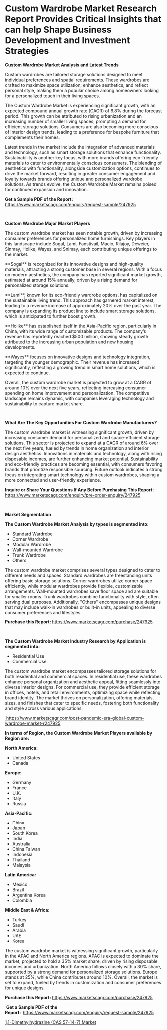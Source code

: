 <p><h1>Custom Wardrobe Market Research Report Provides Critical Insights that can help Shape Business Development and Investment Strategies</h1></p><p><strong>Custom Wardrobe Market Analysis and Latest Trends</strong></p>
<p><p>Custom wardrobes are tailored storage solutions designed to meet individual preferences and spatial requirements. These wardrobes are crafted to maximize space utilization, enhance aesthetics, and reflect personal style, making them a popular choice among homeowners looking for a personalized touch in their living spaces.</p><p>The Custom Wardrobe Market is experiencing significant growth, with an expected compound annual growth rate (CAGR) of 6.8% during the forecast period. This growth can be attributed to rising urbanization and an increasing number of smaller living spaces, prompting a demand for efficient storage solutions. Consumers are also becoming more conscious of interior design trends, leading to a preference for bespoke furniture that complements their homes.</p><p>Latest trends in the market include the integration of advanced materials and technology, such as smart storage solutions that enhance functionality. Sustainability is another key focus, with more brands offering eco-friendly materials to cater to environmentally conscious consumers. The blending of aesthetics with functionality, alongside customization options, continues to drive the market forward, resulting in greater consumer engagement and loyalty towards brands offering unique and personalized wardrobe solutions. As trends evolve, the Custom Wardrobe Market remains poised for continued expansion and innovation.</p></p>
<p><strong>Get a Sample PDF of the Report:&nbsp;</strong> <a href="https://www.marketscagr.com/enquiry/request-sample/247925?utm_campaign=3561&utm_medium=2&utm_source=Github&utm_content=ia&utm_term=30032025&utm_id=custom-wardrobe">https://www.marketscagr.com/enquiry/request-sample/247925</a></p>
<p>&nbsp;</p>
<p><strong>Custom Wardrobe Major Market Players</strong></p>
<p><p>The custom wardrobe market has seen notable growth, driven by increasing consumer preferences for personalized home furnishings. Key players in this landscape include Sogal, Lami, Fanstivail, Macio, Rilajoy, Deweier, Sinmay, Holike, Wayes, and Snimay, each contributing unique offerings to the market.</p><p>**Sogal** is recognized for its innovative designs and high-quality materials, attracting a strong customer base in several regions. With a focus on modern aesthetics, the company has reported significant market growth, estimated at around 15% annually, driven by a rising demand for personalized storage solutions.</p><p>**Lami**, known for its eco-friendly wardrobe options, has capitalized on the sustainable living trend. This approach has garnered market interest, leading to a revenue increase of approximately 20% over the past year. The company is expanding its product line to include smart storage solutions, which is anticipated to further boost growth.</p><p>**Holike** has established itself in the Asia-Pacific region, particularly in China, with its wide range of customizable products. The company’s revenue has reportedly reached $500 million, showing steady growth attributed to the increasing urban population and new housing developments.</p><p>**Wayes** focuses on innovative designs and technology integration, targeting the younger demographic. Their revenue has increased significantly, reflecting a growing trend in smart home solutions, which is expected to continue.</p><p>Overall, the custom wardrobe market is projected to grow at a CAGR of around 10% over the next five years, reflecting increasing consumer spending on home improvement and personalization. The competitive landscape remains dynamic, with companies leveraging technology and sustainability to capture market share.</p></p>
<p>&nbsp;</p>
<p><strong>What Are The Key Opportunities For Custom Wardrobe Manufacturers?</strong></p>
<p><p>The custom wardrobe market is witnessing significant growth, driven by increasing consumer demand for personalized and space-efficient storage solutions. This sector is projected to expand at a CAGR of around 6% over the next five years, fueled by trends in home organization and interior design aesthetics. Innovations in materials and technology, along with rising disposable incomes, are further enhancing market potential. Sustainability and eco-friendly practices are becoming essential, with consumers favoring brands that prioritize responsible sourcing. Future outlook indicates a strong focus on integrating smart technology within custom wardrobes, shaping a more connected and user-friendly experience.</p></p>
<p><strong>Inquire or Share Your Questions If Any Before Purchasing This Report:</strong> <a href="https://www.marketscagr.com/enquiry/pre-order-enquiry/247925?utm_campaign=3561&utm_medium=2&utm_source=Github&utm_content=ia&utm_term=30032025&utm_id=custom-wardrobe">https://www.marketscagr.com/enquiry/pre-order-enquiry/247925</a></p>
<p>&nbsp;</p>
<p><strong>Market Segmentation</strong></p>
<p><strong>The Custom Wardrobe Market Analysis by types is segmented into:</strong></p>
<p><ul><li>Standard Wardrobe</li><li>Corner Wardrobe</li><li>Modular Wardrobe</li><li>Wall-mounted Wardrobe</li><li>Trunk Wardrobe</li><li>Others</li></ul></p>
<p><p>The custom wardrobe market comprises several types designed to cater to different needs and spaces. Standard wardrobes are freestanding units offering basic storage solutions. Corner wardrobes utilize corner space efficiently, while modular wardrobes provide flexible, customizable arrangements. Wall-mounted wardrobes save floor space and are suitable for smaller rooms. Trunk wardrobes combine functionality with style, often serving dual purposes. Additionally, "Others" encompasses unique designs that may include walk-in wardrobes or built-in units, appealing to diverse consumer preferences and lifestyles.</p></p>
<p><strong>Purchase this Report:&nbsp;</strong><a href="https://www.marketscagr.com/purchase/247925?utm_campaign=3561&utm_medium=2&utm_source=Github&utm_content=ia&utm_term=30032025&utm_id=custom-wardrobe">https://www.marketscagr.com/purchase/247925</a></p>
<p>&nbsp;</p>
<p><strong>The Custom Wardrobe Market Industry Research by Application is segmented into:</strong></p>
<p><ul><li>Residential Use</li><li>Commercial Use</li></ul></p>
<p><p>The custom wardrobe market encompasses tailored storage solutions for both residential and commercial spaces. In residential use, these wardrobes enhance personal organization and aesthetic appeal, fitting seamlessly into diverse interior designs. For commercial use, they provide efficient storage in offices, hotels, and retail environments, optimizing space while reflecting brand identity. The market thrives on personalization, offering materials, sizes, and finishes that cater to specific needs, fostering both functionality and style across various applications.</p></p>
<p><a href="https://www.marketscagr.com/post-pandemic-era-global-custom-wardrobe-market-r247925?utm_campaign=3561&utm_medium=2&utm_source=Github&utm_content=ia&utm_term=30032025&utm_id=custom-wardrobe">&nbsp;https://www.marketscagr.com/post-pandemic-era-global-custom-wardrobe-market-r247925</a></p>
<p><strong>In terms of Region, the Custom Wardrobe Market Players available by Region are:</strong></p>
<p>
    <p> <strong> North America: </strong>
        <ul>
            <li>United States</li>
            <li>Canada</li>
        </ul>
        </p> 
    <p> <strong> Europe: </strong>
        <ul>
            <li>Germany</li>
            <li>France</li>
            <li>U.K.</li>
            <li>Italy</li>
            <li>Russia</li>
        </ul>
        </p> 
    <p> <strong> Asia-Pacific: </strong>
        <ul>
            <li>China</li>
            <li>Japan</li>
            <li>South Korea</li>
            <li>India</li>
            <li>Australia</li>
            <li>China Taiwan</li>
            <li>Indonesia</li>
            <li>Thailand</li>
            <li>Malaysia</li>
        </ul>
        </p> 
    <p> <strong> Latin America: </strong>
        <ul>
            <li>Mexico</li>
            <li>Brazil</li>
            <li>Argentina Korea</li>
            <li>Colombia</li>
        </ul>
        </p> 
    <p> <strong> Middle East & Africa: </strong>
        <ul>
            <li>Turkey</li>
            <li>Saudi</li>
            <li>Arabia</li>
            <li>UAE</li>
            <li>Korea</li>
        </ul>
    </p>
    </p>
<p><p>The custom wardrobe market is witnessing significant growth, particularly in the APAC and North America regions. APAC is expected to dominate the market, projected to hold a 35% market share, driven by rising disposable incomes and urbanization. North America follows closely with a 30% share, supported by a strong demand for personalized storage solutions. Europe stands at 25%, while China contributes around 10%. Overall, the market is set to expand, fueled by trends in customization and consumer preferences for unique designs.</p></p>
<p><strong>Purchase this Report: </strong><a href="https://www.marketscagr.com/purchase/247925?utm_campaign=3561&utm_medium=2&utm_source=Github&utm_content=ia&utm_term=30032025&utm_id=custom-wardrobe">https://www.marketscagr.com/purchase/247925</a></p>
<p>&nbsp;<strong>Get a Sample PDF of the Report:&nbsp;&nbsp;</strong><a href="https://www.marketscagr.com/enquiry/request-sample/247925?utm_campaign=3561&utm_medium=2&utm_source=Github&utm_content=ia&utm_term=30032025&utm_id=custom-wardrobe">https://www.marketscagr.com/enquiry/request-sample/247925</a></p>
<p><strong></strong></p>
<p><p><a href="https://github.com/baatetoshda/Market-Research-Report-List-1/blob/main/11-dimethylhydrazine-cas-57-14-7-market.md?utm_campaign=3561&utm_medium=2&utm_source=Github&utm_content=ia&utm_term=30032025&utm_id=custom-wardrobe">1,1-Dimethylhydrazine (CAS 57-14-7) Market</a></p></p>